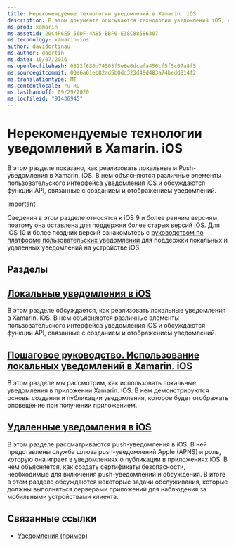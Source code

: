 ```yaml
---
title: Нерекомендуемые технологии уведомлений в Xamarin. iOS
description: В этом документе описываются технологии уведомлений iOS, которые устарели в пользу платформы уведомлений пользователей, представленной в iOS 10.
ms.prod: xamarin
ms.assetid: 20C4F6E5-56DF-4A85-BBF0-E38C88586307
ms.technology: xamarin-ios
author: davidortinau
ms.author: daortin
ms.date: 10/07/2016
ms.openlocfilehash: 0822f630d74563f5e6e0dcefa456cf5f5c07a8f5
ms.sourcegitcommit: 00e6a61eb82ad5b0dd323d48d483a74bedd814f2
ms.translationtype: MT
ms.contentlocale: ru-RU
ms.lasthandoff: 09/29/2020
ms.locfileid: "91436945"
---
```

# <a name="deprecated-notification-technologies-in-xamarinios"></a>Нерекомендуемые технологии уведомлений в Xamarin. iOS

В этом разделе показано, как реализовать локальные и Push-уведомления в Xamarin. iOS. В нем объясняются различные элементы пользовательского интерфейса уведомления iOS и обсуждаются функции API, связанные с созданием и отображением уведомлений.

> [!IMPORTANT]
> Сведения в этом разделе относятся к iOS 9 и более ранним версиям, поэтому она оставлена для поддержки более старых версий iOS. Для iOS 10 и более поздних версий ознакомьтесь с [руководством по платформе пользовательских уведомлений](~/ios/platform/user-notifications/index.md) для поддержки локальных и удаленных уведомлений на устройстве iOS.

## <a name="sections"></a>Разделы

<a name="Local Notifications In iOS"></a>

## <a name="local-notifications-in-ios"></a>[Локальные уведомления в iOS](local-notifications-in-ios.md)

В этом разделе обсуждается, как реализовать локальные уведомления в Xamarin. iOS. В нем объясняются различные элементы пользовательского интерфейса уведомления iOS и обсуждаются функции API, связанные с созданием и отображением уведомлений.

<a name="Local Notifications Walkthrough"></a>

## <a name="walkthrough---using-local-notifications-in-xamarinios"></a>[Пошаговое руководство. Использование локальных уведомлений в Xamarin. iOS](local-notifications-in-ios-walkthrough.md)

В этом разделе мы рассмотрим, как использовать локальные уведомления в приложении Xamarin. iOS. В нем демонстрируются основы создания и публикации уведомления, которое будет отображать оповещение при получении приложением.

<a name="Remote Notifications In iOS"></a>

## <a name="remote-notifications-in-ios"></a>[Удаленные уведомления в iOS](remote-notifications-in-ios.md)

В этом разделе рассматриваются push-уведомления в iOS. В ней представлены служба шлюза push-уведомлений Apple (APNS) и роль, которую она играет в уведомлениях о публикации в приложениях iOS. В нем объясняется, как создать сертификаты безопасности, необходимые для включения push-уведомлений и обсуждения. В итоге в этом разделе обсуждаются некоторые задачи обслуживания, которые должны выполняться серверами приложений для наблюдения за мобильными устройствами клиента.

## <a name="related-links"></a>Связанные ссылки

- [Уведомления (пример)](/samples/xamarin/ios-samples/notifications)